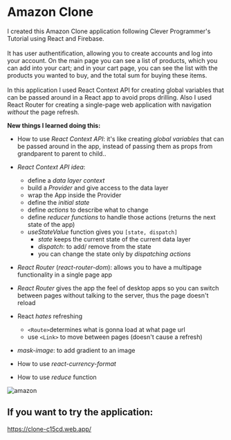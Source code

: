 # Amazon Clone

I created this Amazon Clone application following Clever Programmer's Tutorial using React and Firebase.
</br>
</br>
It has user authentification, allowing you to create accounts and log into your account. On the main page you can see a list of products, which you can add into your cart; and in your cart page, you can see the list with the products you wanted to buy, and the total sum for buying these items. 
</br> 
</br>
In this application I used React Context API for creating global variables that can be passed around in a React app to avoid props drilling. 
Also I used React Router for creating a single-page web application with navigation *without* the page refresh. 

**New things I learned doing this:**
* How to use *React Context API*: it's like creating *global variables* that can be passed around in the app, instead of passing them as props from grandparent to parent to child.. 
* *React Context API idea*: 
  * define a *data layer context*
  * build a *Provider* and give access to the data layer
  * wrap the App inside the Provider
  * define the *initial state* 
  * define *actions* to describe what to change
  * define *reducer functions* to handle those actions (returns the next state of the app)
  * *useStateValue* function gives you ```[state, dispatch]```
    * *state* keeps the current state of the current data layer
    * *dispatch*: to add/ remove from the state
    * you can change the state only by *dispatching actions*

* *React Router* (*react-router-dom*): allows you to have a multipage functionality in a single page app 
* *React Router* gives the app the feel of desktop apps so you can switch between pages without talking to the server, thus the page doesn't reload
* React *hates* refreshing
  * ```<Route>```determines what is gonna load at what page url 
  * use ```<Link>``` to move between pages (doesn't cause a refresh)
* *mask-image*: to add gradient to an image
* How to use *react-currency-format*
* How to use *reduce* function



![amazon](https://user-images.githubusercontent.com/29714385/93488141-b0d79c00-f90e-11ea-9a20-3156f912d253.PNG)


## If you want to try the application:
https://clone-c15cd.web.app/
